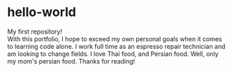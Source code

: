 # hello-world
My first repository!
<br> 
With this portfolio, I hope to exceed my own personal goals when it comes to learning code alone. I work full time as an espresso repair technician and am looking to change fields. I love Thai food, and Persian food. Well, only my mom's persian food. 
Thanks for reading!
